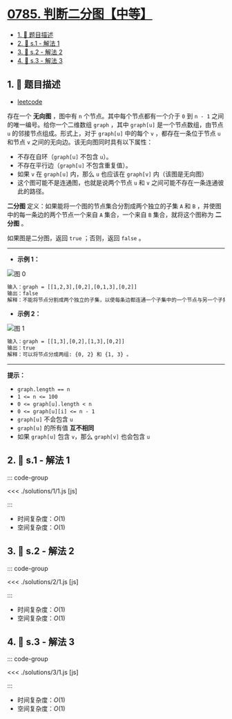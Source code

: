 # [0785. 判断二分图【中等】](https://github.com/tnotesjs/TNotes.leetcode/tree/main/notes/0785.%20%E5%88%A4%E6%96%AD%E4%BA%8C%E5%88%86%E5%9B%BE%E3%80%90%E4%B8%AD%E7%AD%89%E3%80%91)

<!-- region:toc -->

- [1. 📝 题目描述](#1--题目描述)
- [2. 🎯 s.1 - 解法 1](#2--s1---解法-1)
- [3. 🎯 s.2 - 解法 2](#3--s2---解法-2)
- [4. 🎯 s.3 - 解法 3](#4--s3---解法-3)

<!-- endregion:toc -->

## 1. 📝 题目描述

- [leetcode](https://leetcode.cn/problems/is-graph-bipartite/)

存在一个 **无向图** ，图中有 `n` 个节点。其中每个节点都有一个介于 `0` 到 `n - 1` 之间的唯一编号。给你一个二维数组 `graph` ，其中 `graph[u]` 是一个节点数组，由节点 `u` 的邻接节点组成。形式上，对于 `graph[u]` 中的每个 `v` ，都存在一条位于节点 `u` 和节点 `v` 之间的无向边。该无向图同时具有以下属性：

- 不存在自环（`graph[u]` 不包含 `u`）。
- 不存在平行边（`graph[u]` 不包含重复值）。
- 如果 `v` 在 `graph[u]` 内，那么 `u` 也应该在 `graph[v]` 内（该图是无向图）
- 这个图可能不是连通图，也就是说两个节点 `u` 和 `v` 之间可能不存在一条连通彼此的路径。

**二分图** 定义：如果能将一个图的节点集合分割成两个独立的子集 `A` 和 `B` ，并使图中的每一条边的两个节点一个来自 `A` 集合，一个来自 `B` 集合，就将这个图称为 **二分图** 。

如果图是二分图，返回 `true` ；否则，返回 `false` 。

---

- **示例 1：**

![图 0](https://cdn.jsdelivr.net/gh/tnotesjs/imgs@main/2025-09-15-20-43-16.png)

```txt
输入：graph = [[1,2,3],[0,2],[0,1,3],[0,2]]
输出：false
解释：不能将节点分割成两个独立的子集，以使每条边都连通一个子集中的一个节点与另一个子集中的一个节点。
```

- **示例 2：**

![图 1](https://cdn.jsdelivr.net/gh/tnotesjs/imgs@main/2025-09-15-20-43-21.png)

```txt
输入：graph = [[1,3],[0,2],[1,3],[0,2]]
输出：true
解释：可以将节点分成两组: {0, 2} 和 {1, 3} 。
```

---

**提示：**

- `graph.length == n`
- `1 <= n <= 100`
- `0 <= graph[u].length < n`
- `0 <= graph[u][i] <= n - 1`
- `graph[u]` 不会包含 `u`
- `graph[u]` 的所有值 **互不相同**
- 如果 `graph[u]` 包含 `v`，那么 `graph[v]` 也会包含 `u`

## 2. 🎯 s.1 - 解法 1

::: code-group

<<< ./solutions/1/1.js [js]

:::

- 时间复杂度：$O(1)$
- 空间复杂度：$O(1)$

## 3. 🎯 s.2 - 解法 2

::: code-group

<<< ./solutions/2/1.js [js]

:::

- 时间复杂度：$O(1)$
- 空间复杂度：$O(1)$

## 4. 🎯 s.3 - 解法 3

::: code-group

<<< ./solutions/3/1.js [js]

:::

- 时间复杂度：$O(1)$
- 空间复杂度：$O(1)$
